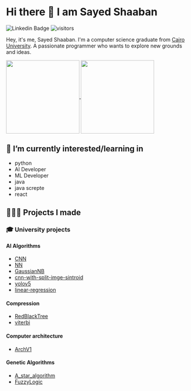 # Hi there 👋 I am Sayed Shaaban

![Linkedin Badge](https://img.shields.io/badge/-Abdallah_Ellethy-blue?style=flat-square&logo=Linkedin&logoColor=white&link=https://www.linkedin.com/in/ellethy)
![visitors](https://visitor-badge.laobi.icu/badge?page_id=abdallah-ellethy-536a72224.abdallah-ellethy-536a72224)

Hey, it's me, Sayed Shaaban. I'm a computer science graduate from [Cairo University](https://cu.edu.eg/Home). A passionate programmer who wants to explore new grounds and ideas.

<a href="#">
  <img height=200 align="center" src="https://github-readme-stats.vercel.app/api?username=sayed-20190254&show_icons=true&include_all_commits=true&title_color=fff&icon_color=f9f9f9&text_color=9f9f9f&bg_color=151515" />
</a>
<a href="#">
  <img height=200 align="center" src="https://github-readme-stats.vercel.app/api/top-langs?username=sayed-20190254&layout=compact&title_color=fff&icon_color=f9f9f9&text_color=9f9f9f&bg_color=151515&size_weight=0.5&count_weight=0.5" />
</a>

## 🌱 I’m currently interested/learning in

- python
- AI Developer
- ML Developer
- java
- java screpte
- react

## 👨🏻‍💻 Projects I made

### 🎓 University projects

#### AI Algorithms

-  [CNN](https://github.com/sayed-20190254/CNN)
-  [NN](https://github.com/sayed-20190254/neural-network)
-  [GaussianNB](https://github.com/sayed-20190254/GaussianNB)
-  [cnn-with-split-imge-sintroid](https://github.com/sayed-20190254/cnn-with-split-imge-sintroid)
-  [yolov5](https://github.com/sayed-20190254/yolov5)
-  [linear-regression](https://github.com/sayed-20190254/linear-regression-)



#### Compression

- [RedBlackTree](https://github.com/sayed-20190254/Red-black-tree)
- [viterbi](https://github.com/sayed-20190254/viterbi)

#### Computer architecture

- [ArchV1](https://github.com/youseefmoemen/ArchV1)


#### Genetic Algorithms

- [A_star_algorithm](https://github.com/sayed-20190254/A_star_algorithm)
- [FuzzyLogic](https://github.com/sayed-20190254/fuzzy_logic)
